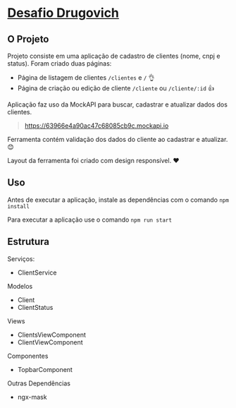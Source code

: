 # [Desafio Drugovich](https://github.com/drugovich/teste-front-end-angular)

## O Projeto

Projeto consiste em uma aplicação de cadastro de clientes (nome, cnpj e status). Foram criado duas páginas:

- Página de listagem de clientes `/clientes` e `/` 👌
- Página de criação ou edição de cliente `/cliente` ou `/cliente/:id` 👍

Aplicação faz uso da MockAPI para buscar, cadastrar e atualizar dados dos clientes.
> https://63966e4a90ac47c68085cb9c.mockapi.io

Ferramenta contém validação dos dados do cliente ao cadastrar e atualizar. 😊

Layout da ferramenta foi criado com design responsível. ❤️

## Uso
Antes de executar a aplicação, instale as dependências com
o comando `npm install`

Para executar a aplicação use o comando `npm run start`

## Estrutura

Serviços:
- ClientService

Modelos
- Client
- ClientStatus

Views
- ClientsViewComponent
- ClientViewComponent

Componentes
- TopbarComponent

Outras Dependências
- ngx-mask
